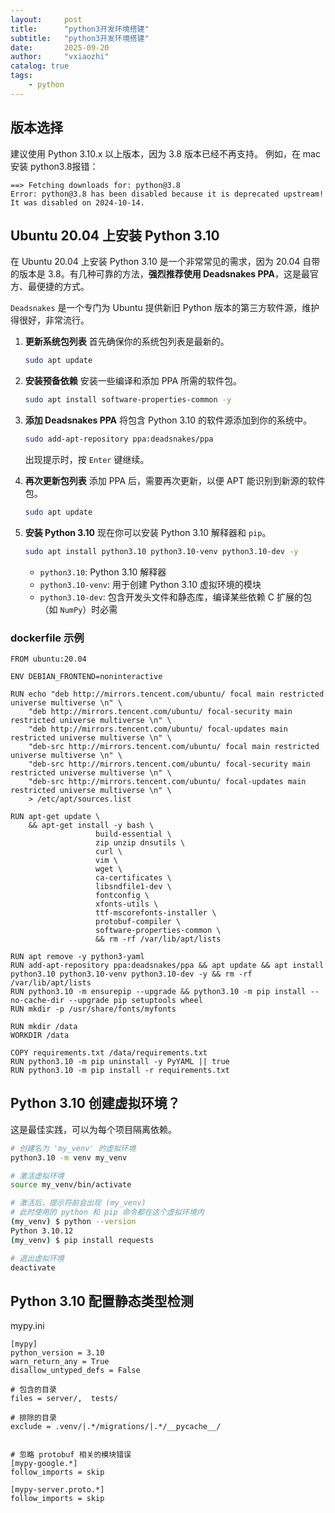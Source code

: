 ```yaml
---
layout:     post
title:      "python3开发环境搭建"
subtitle:   "python3开发环境搭建"
date:       2025-09-20
author:     "vxiaozhi"
catalog: true
tags:
    - python
---
```


## 版本选择

建议使用 Python 3.10.x 以上版本，因为 3.8 版本已经不再支持。
例如，在 mac 安装 python3.8报错：

```
==> Fetching downloads for: python@3.8
Error: python@3.8 has been disabled because it is deprecated upstream! It was disabled on 2024-10-14.
```

## Ubuntu 20.04 上安装 Python 3.10

在 Ubuntu 20.04 上安装 Python 3.10 是一个非常常见的需求，因为 20.04 自带的版本是 3.8。有几种可靠的方法，**强烈推荐使用 Deadsnakes PPA**，这是最官方、最便捷的方式。

`Deadsnakes` 是一个专门为 Ubuntu 提供新旧 Python 版本的第三方软件源，维护得很好，非常流行。

1.  **更新系统包列表**
    首先确保你的系统包列表是最新的。
    ```bash
    sudo apt update
    ```

2.  **安装预备依赖**
    安装一些编译和添加 PPA 所需的软件包。
    ```bash
    sudo apt install software-properties-common -y
    ```

3.  **添加 Deadsnakes PPA**
    将包含 Python 3.10 的软件源添加到你的系统中。
    ```bash
    sudo add-apt-repository ppa:deadsnakes/ppa
    ```
    出现提示时，按 `Enter` 键继续。

4.  **再次更新包列表**
    添加 PPA 后，需要再次更新，以便 APT 能识别到新源的软件包。
    ```bash
    sudo apt update
    ```

5.  **安装 Python 3.10**
    现在你可以安装 Python 3.10 解释器和 `pip`。
    ```bash
    sudo apt install python3.10 python3.10-venv python3.10-dev -y
    ```
    - `python3.10`: Python 3.10 解释器
    - `python3.10-venv`: 用于创建 Python 3.10 虚拟环境的模块
    - `python3.10-dev`: 包含开发头文件和静态库，编译某些依赖 C 扩展的包（如 `NumPy`）时必需

### dockerfile 示例

```
FROM ubuntu:20.04

ENV DEBIAN_FRONTEND=noninteractive

RUN echo "deb http://mirrors.tencent.com/ubuntu/ focal main restricted universe multiverse \n" \
    "deb http://mirrors.tencent.com/ubuntu/ focal-security main restricted universe multiverse \n" \
    "deb http://mirrors.tencent.com/ubuntu/ focal-updates main restricted universe multiverse \n" \
    "deb-src http://mirrors.tencent.com/ubuntu/ focal main restricted universe multiverse \n" \
    "deb-src http://mirrors.tencent.com/ubuntu/ focal-security main restricted universe multiverse \n" \
    "deb-src http://mirrors.tencent.com/ubuntu/ focal-updates main restricted universe multiverse \n" \
    > /etc/apt/sources.list

RUN apt-get update \
    && apt-get install -y bash \
                   build-essential \
                   zip unzip dnsutils \
                   curl \
                   vim \
                   wget \
                   ca-certificates \
                   libsndfile1-dev \
                   fontconfig \
                   xfonts-utils \
                   ttf-mscorefonts-installer \
                   protobuf-compiler \
                   software-properties-common \
                   && rm -rf /var/lib/apt/lists 

RUN apt remove -y python3-yaml 
RUN add-apt-repository ppa:deadsnakes/ppa && apt update && apt install python3.10 python3.10-venv python3.10-dev -y && rm -rf /var/lib/apt/lists 
RUN python3.10 -m ensurepip --upgrade && python3.10 -m pip install --no-cache-dir --upgrade pip setuptools wheel
RUN mkdir -p /usr/share/fonts/myfonts

RUN mkdir /data
WORKDIR /data

COPY requirements.txt /data/requirements.txt
RUN python3.10 -m pip uninstall -y PyYAML || true
RUN python3.10 -m pip install -r requirements.txt

```


##  Python 3.10 创建虚拟环境？

这是最佳实践，可以为每个项目隔离依赖。

```bash
# 创建名为 'my_venv' 的虚拟环境
python3.10 -m venv my_venv

# 激活虚拟环境
source my_venv/bin/activate

# 激活后，提示符前会出现 (my_venv)
# 此时使用的 python 和 pip 命令都在这个虚拟环境内
(my_venv) $ python --version
Python 3.10.12
(my_venv) $ pip install requests

# 退出虚拟环境
deactivate
```

## Python 3.10 配置静态类型检测

mypy.ini

```
[mypy]
python_version = 3.10
warn_return_any = True
disallow_untyped_defs = False

# 包含的目录
files = server/,  tests/

# 排除的目录
exclude = .venv/|.*/migrations/|.*/__pycache__/


# 忽略 protobuf 相关的模块错误
[mypy-google.*]
follow_imports = skip

[mypy-server.proto.*]
follow_imports = skip

```

